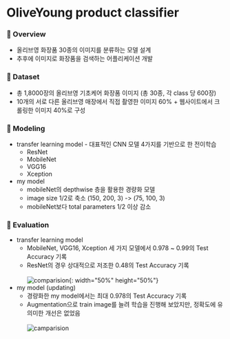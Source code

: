 # OliveYoung product classifier
### :small_blue_diamond: Overview
 * 올리브영 화장품 30종의 이미지를 분류하는 모델 설계 
 * 추후에 이미지로 화장품을 검색하는 어플리케이션 개발
### :small_blue_diamond: Dataset
 * 총 1,8000장의 올리브영 기초케어 화장품 이미지 (총 30종, 각 class 당 600장)
 * 10개의 서로 다른 올리브영 매장에서 직접 촬영한 이미지 60% + 웹사이트에서 크롤링한 이미지 40%로 구성
### :small_blue_diamond: Modeling
 * transfer learning model - 대표적인 CNN 모델 4가지를 기반으로 한 전이학습
   * ResNet
   * MobileNet
   * VGG16
   * Xception
 * my model
   * mobileNet의 depthwise 층을 활용한 경량화 모델
   * image size 1/2로 축소 (150, 200, 3) -> (75, 100, 3)
   * mobileNet보다 total parameters 1/2 이상 감소
### :small_blue_diamond: Evaluation
 * transfer learning model
   * MobileNet, VGG16, Xception 세 가지 모델에서 0.978 ~ 0.99의 Test Accuracy 기록 
   * ResNet의 경우 상대적으로 저조한 0.48의 Test Accuracy 기록 
   <br><br>
   ![comparision](https://github.com/Dasol-Choi/OliveYoung_product_img_classifier/blob/main/transfer_learning_model/metric/comparision_of_models.png?raw=true){: width="50%" height="50%"}
 * my model (updating)
   * 경량화한 my model에서는 최대 0.978의 Test Accuracy 기록 
   * Augmentation으로 train image를 늘려 학습을 진행해 보았지만, 정확도에 유의미한 개선은 없었음
   <br><br>
   ![camparision](https://github.com/Dasol-Choi/OliveYoung_product_img_classifier/blob/main/my_model/metric/comparision_of_models.png?raw=true)
